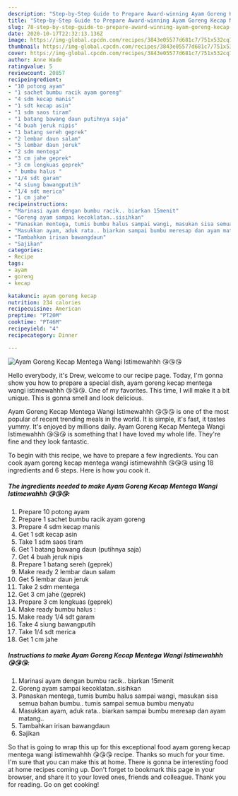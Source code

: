 ```yaml
---
description: "Step-by-Step Guide to Prepare Award-winning Ayam Goreng Kecap Mentega Wangi Istimewahhh 😘😘😘"
title: "Step-by-Step Guide to Prepare Award-winning Ayam Goreng Kecap Mentega Wangi Istimewahhh 😘😘😘"
slug: 78-step-by-step-guide-to-prepare-award-winning-ayam-goreng-kecap-mentega-wangi-istimewahhh
date: 2020-10-17T22:32:13.136Z
image: https://img-global.cpcdn.com/recipes/3843e05577d681c7/751x532cq70/ayam-goreng-kecap-mentega-wangi-istimewahhh-😘😘😘-foto-resep-utama.jpg
thumbnail: https://img-global.cpcdn.com/recipes/3843e05577d681c7/751x532cq70/ayam-goreng-kecap-mentega-wangi-istimewahhh-😘😘😘-foto-resep-utama.jpg
cover: https://img-global.cpcdn.com/recipes/3843e05577d681c7/751x532cq70/ayam-goreng-kecap-mentega-wangi-istimewahhh-😘😘😘-foto-resep-utama.jpg
author: Anne Wade
ratingvalue: 5
reviewcount: 20857
recipeingredient:
- "10 potong ayam"
- "1 sachet bumbu racik ayam goreng"
- "4 sdm kecap manis"
- "1 sdt kecap asin"
- "1 sdm saos tiram"
- "1 batang bawang daun putihnya saja"
- "4 buah jeruk nipis"
- "1 batang sereh geprek"
- "2 lembar daun salam"
- "5 lembar daun jeruk"
- "2 sdm mentega"
- "3 cm jahe geprek"
- "3 cm lengkuas geprek"
- " bumbu halus "
- "1/4 sdt garam"
- "4 siung bawangputih"
- "1/4 sdt merica"
- "1 cm jahe"
recipeinstructions:
- "Marinasi ayam dengan bumbu racik.. biarkan 15menit"
- "Goreng ayam sampai kecoklatan..sisihkan"
- "Panaskan mentega, tumis bumbu halus sampai wangi, masukan sisa semua bahan bumbu.. tumis sampai semua bumbu menyatu"
- "Masukkan ayam, aduk rata.. biarkan sampai bumbu meresap dan ayam matang.."
- "Tambahkan irisan bawangdaun"
- "Sajikan"
categories:
- Recipe
tags:
- ayam
- goreng
- kecap

katakunci: ayam goreng kecap 
nutrition: 234 calories
recipecuisine: American
preptime: "PT20M"
cooktime: "PT46M"
recipeyield: "4"
recipecategory: Dinner

---
```



![Ayam Goreng Kecap Mentega Wangi Istimewahhh 😘😘😘](https://img-global.cpcdn.com/recipes/3843e05577d681c7/751x532cq70/ayam-goreng-kecap-mentega-wangi-istimewahhh-😘😘😘-foto-resep-utama.jpg)

Hello everybody, it's Drew, welcome to our recipe page. Today, I'm gonna show you how to prepare a special dish, ayam goreng kecap mentega wangi istimewahhh 😘😘😘. One of my favorites. This time, I will make it a bit unique. This is gonna smell and look delicious.

Ayam Goreng Kecap Mentega Wangi Istimewahhh 😘😘😘 is one of the most popular of recent trending meals in the world. It is simple, it's fast, it tastes yummy. It's enjoyed by millions daily. Ayam Goreng Kecap Mentega Wangi Istimewahhh 😘😘😘 is something that I have loved my whole life. They're fine and they look fantastic.




To begin with this recipe, we have to prepare a few ingredients. You can cook ayam goreng kecap mentega wangi istimewahhh 😘😘😘 using 18 ingredients and 6 steps. Here is how you cook it.

<!--inarticleads1-->

##### The ingredients needed to make Ayam Goreng Kecap Mentega Wangi Istimewahhh 😘😘😘:

1. Prepare 10 potong ayam
1. Prepare 1 sachet bumbu racik ayam goreng
1. Prepare 4 sdm kecap manis
1. Get 1 sdt kecap asin
1. Take 1 sdm saos tiram
1. Get 1 batang bawang daun (putihnya saja)
1. Get 4 buah jeruk nipis
1. Prepare 1 batang sereh (geprek)
1. Make ready 2 lembar daun salam
1. Get 5 lembar daun jeruk
1. Take 2 sdm mentega
1. Get 3 cm jahe (geprek)
1. Prepare 3 cm lengkuas (geprek)
1. Make ready  bumbu halus :
1. Make ready 1/4 sdt garam
1. Take 4 siung bawangputih
1. Take 1/4 sdt merica
1. Get 1 cm jahe




<!--inarticleads2-->

##### Instructions to make Ayam Goreng Kecap Mentega Wangi Istimewahhh 😘😘😘:

1. Marinasi ayam dengan bumbu racik.. biarkan 15menit
1. Goreng ayam sampai kecoklatan..sisihkan
1. Panaskan mentega, tumis bumbu halus sampai wangi, masukan sisa semua bahan bumbu.. tumis sampai semua bumbu menyatu
1. Masukkan ayam, aduk rata.. biarkan sampai bumbu meresap dan ayam matang..
1. Tambahkan irisan bawangdaun
1. Sajikan




So that is going to wrap this up for this exceptional food ayam goreng kecap mentega wangi istimewahhh 😘😘😘 recipe. Thanks so much for your time. I'm sure that you can make this at home. There is gonna be interesting food at home recipes coming up. Don't forget to bookmark this page in your browser, and share it to your loved ones, friends and colleague. Thank you for reading. Go on get cooking!
